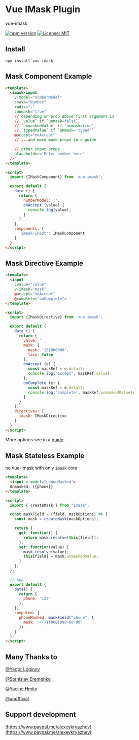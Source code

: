 # Vue IMask Plugin
vue-imask

[![npm version](https://badge.fury.io/js/vue-imask.svg)](https://badge.fury.io/js/vue-imask)
[![License: MIT](https://img.shields.io/badge/License-MIT-yellow.svg)](https://opensource.org/licenses/MIT)

## Install
`npm install vue-imask`

## Mask Component Example
```html
<template>
  <imask-input
    v-model="numberModel"
    :mask="Number"
    radix="."
    :unmask="true"
    // depending on prop above first argument is
    // `value` if `unmask=false`,
    // `unmaskedValue` if `unmask=true`,
    // `typedValue` if `unmask='typed'`
    @accept="onAccept"
    // ...and more mask props in a guide

    // other input props
    placeholder='Enter number here'
  />
</template>

<script>
  import {IMaskComponent} from 'vue-imask';

  export default {
    data () {
      return {
        numberModel: '',
        onAccept (value) {
          console.log(value);
        }
      }
    },
    components: {
      'imask-input': IMaskComponent
    }
  }
</script>
```

## Mask Directive Example
```html
<template>
  <input
    :value="value"
    v-imask="mask"
    @accept="onAccept"
    @complete="onComplete">
</template>

<script>
  import {IMaskDirective} from 'vue-imask';

  export default {
    data () {
      return {
        value: '',
        mask: {
          mask: '{8}000000',
          lazy: false
        },
        onAccept (e) {
          const maskRef = e.detail;
          console.log('accept', maskRef.value);
        },
        onComplete (e) {
          const maskRef = e.detail;
          console.log('complete', maskRef.unmaskedValue);
        }
      }
    },
    directives: {
      imask: IMaskDirective
    }
  }
</script>
```
More options see in a [guide](https://unmanner.github.io/imaskjs/guide.html).

## Mask Stateless Example
no vue-imask with only `imask` core
```html
<template>
  <input v-model="phoneMasked">
  Unmasked: {{phone}}
</template>

<script>
  import { createMask } from "imask";

  const maskField = (field, maskOptions) => {
    const mask = createMask(maskOptions);

    return {
      get: function() {
        return mask.resolve(this[field]);
      },
      set: function(value) {
        mask.resolve(value);
        this[field] = mask.unmaskedValue;
      }
    };
  };

  // App
  export default {
    data() {
      return {
        phone: "123"
      };
    },
    computed: {
      phoneMasked: maskField("phone", {
        mask: "+{7}(000)000-00-00"
      })
    }
  };
</script>
```

## Many Thanks to
[@Yegor Loginov](https://github.com/naprimer)

[@Stanislav Eremenko](https://github.com/c01nd01r)

[@Yacine Hmito](https://github.com/yacinehmito)

[@unofficial](https://github.com/cangku)

## Support development
[https://www.paypal.me/alexeykryazhev](https://www.paypal.me/alexeykryazhev)

